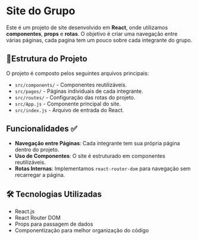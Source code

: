 # Site do Grupo

Este é um projeto de site desenvolvido em **React**, onde utilizamos **componentes**, **props** e **rotas**. O objetivo é criar uma navegação entre várias páginas, cada pagina tem um pouco sobre cada integrante do grupo.

## 📂Estrutura do Projeto 

O projeto é composto pelos seguintes arquivos principais:

- `src/components/` - Componentes reutilizáveis.
- `src/pages/` - Páginas individuais de cada integrante.
- `src/routes/` - Configuração das rotas do projeto.
- `src/App.js` - Componente principal do site.
- `src/index.js` - Arquivo de entrada do React.

## Funcionalidades ✅

- **Navegação entre Páginas**: Cada integrante tem sua própria página dentro do projeto.
- **Uso de Componentes**: O site é estruturado em componentes reutilizáveis.
- **Rotas Internas**: Implementamos `react-router-dom` para navegação sem recarregar a página.

## 🛠️ Tecnologias Utilizadas

- React.js
- React Router DOM
- Props para passagem de dados
- Componentização para melhor organização do código

